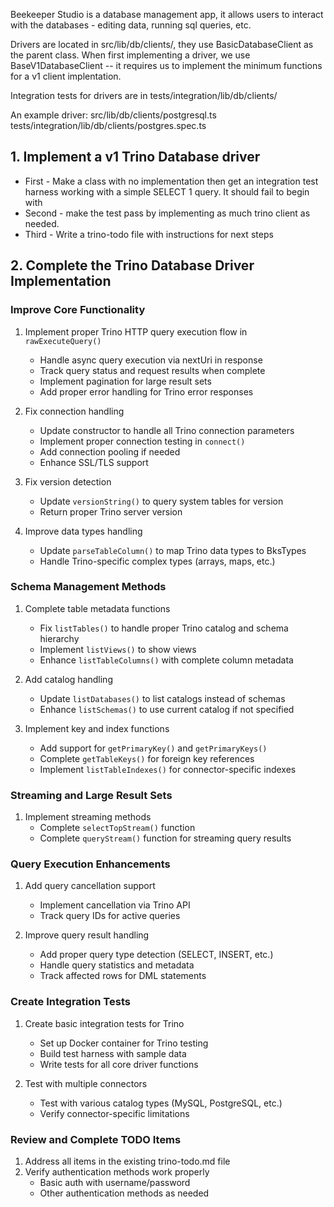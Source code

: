 
Beekeeper Studio is a database management app, it allows users to interact with the databases - editing data, running sql queries, etc.

Drivers are located in src/lib/db/clients/, they use BasicDatabaseClient as the parent class. When first implementing a driver, we use BaseV1DatabaseClient -- it requires us to implement the minimum functions for a v1 client implentation.

Integration tests for drivers are in tests/integration/lib/db/clients/

An example driver:
src/lib/db/clients/postgresql.ts
tests/integration/lib/db/clients/postgres.spec.ts

## 1. Implement a v1 Trino Database driver

- First - Make a class with no implementation then get an integration test harness working with a simple SELECT 1 query. It should fail to begin with
- Second - make the test pass by implementing as much trino client as needed.
- Third - Write a trino-todo file with instructions for next steps

## 2. Complete the Trino Database Driver Implementation

### Improve Core Functionality
1. Implement proper Trino HTTP query execution flow in `rawExecuteQuery()`
   - Handle async query execution via nextUri in response
   - Track query status and request results when complete
   - Implement pagination for large result sets 
   - Add proper error handling for Trino error responses

2. Fix connection handling
   - Update constructor to handle all Trino connection parameters
   - Implement proper connection testing in `connect()`
   - Add connection pooling if needed
   - Enhance SSL/TLS support

3. Fix version detection
   - Update `versionString()` to query system tables for version
   - Return proper Trino server version

4. Improve data types handling 
   - Update `parseTableColumn()` to map Trino data types to BksTypes
   - Handle Trino-specific complex types (arrays, maps, etc.)

### Schema Management Methods
1. Complete table metadata functions
   - Fix `listTables()` to handle proper Trino catalog and schema hierarchy
   - Implement `listViews()` to show views
   - Enhance `listTableColumns()` with complete column metadata

2. Add catalog handling
   - Update `listDatabases()` to list catalogs instead of schemas
   - Enhance `listSchemas()` to use current catalog if not specified

3. Implement key and index functions
   - Add support for `getPrimaryKey()` and `getPrimaryKeys()`
   - Complete `getTableKeys()` for foreign key references
   - Implement `listTableIndexes()` for connector-specific indexes

### Streaming and Large Result Sets
1. Implement streaming methods
   - Complete `selectTopStream()` function
   - Complete `queryStream()` function for streaming query results

### Query Execution Enhancements
1. Add query cancellation support
   - Implement cancellation via Trino API
   - Track query IDs for active queries

2. Improve query result handling
   - Add proper query type detection (SELECT, INSERT, etc.)
   - Handle query statistics and metadata
   - Track affected rows for DML statements

### Create Integration Tests
1. Create basic integration tests for Trino
   - Set up Docker container for Trino testing
   - Build test harness with sample data
   - Write tests for all core driver functions

2. Test with multiple connectors
   - Test with various catalog types (MySQL, PostgreSQL, etc.)
   - Verify connector-specific limitations

### Review and Complete TODO Items
1. Address all items in the existing trino-todo.md file
2. Verify authentication methods work properly
   - Basic auth with username/password
   - Other authentication methods as needed